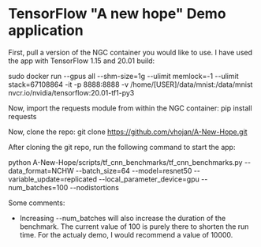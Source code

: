 # TensorFlow "A new hope" Demo application

First, pull a version of the NGC container you would like to use. I have used the app with TensorFlow 1.15 and 20.01 build:

sudo docker run --gpus all --shm-size=1g  --ulimit memlock=-1 --ulimit stack=67108864 -it -p 8888:8888 -v /home/[USER]/data/mnist:/data/mnist nvcr.io/nvidia/tensorflow:20.01-tf1-py3

Now, import the requests module from within the NGC container:
pip install requests

Now, clone the repo:
git clone https://github.com/vhojan/A-New-Hope.git

After cloning the git repo, run the following command to start the app:

python A-New-Hope/scripts/tf_cnn_benchmarks/tf_cnn_benchmarks.py --data_format=NCHW --batch_size=64 --model=resnet50 --variable_update=replicated --local_parameter_device=gpu --num_batches=100 --nodistortions

Some comments:
- Increasing --num_batches will also increase the duration of the benchmark. The current value of 100 is purely there to shorten the run time. For the actualy demo, I would recommend a value of 10000.
